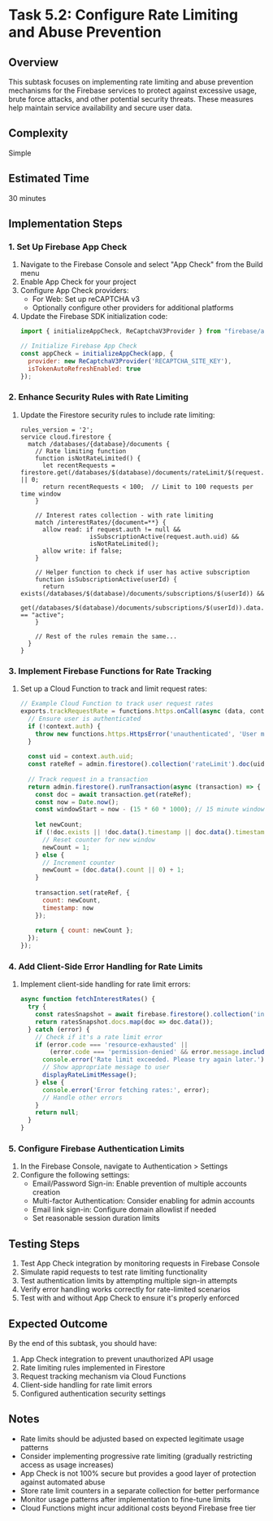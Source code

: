 # Task 5.2: Configure Rate Limiting and Abuse Prevention

## Overview
This subtask focuses on implementing rate limiting and abuse prevention mechanisms for the Firebase services to protect against excessive usage, brute force attacks, and other potential security threats. These measures help maintain service availability and secure user data.

## Complexity
Simple

## Estimated Time
30 minutes

## Implementation Steps

### 1. Set Up Firebase App Check
1. Navigate to the Firebase Console and select "App Check" from the Build menu
2. Enable App Check for your project
3. Configure App Check providers:
   - For Web: Set up reCAPTCHA v3
   - Optionally configure other providers for additional platforms
4. Update the Firebase SDK initialization code:
   ```javascript
   import { initializeAppCheck, ReCaptchaV3Provider } from "firebase/app-check";

   // Initialize Firebase App Check
   const appCheck = initializeAppCheck(app, {
     provider: new ReCaptchaV3Provider('RECAPTCHA_SITE_KEY'),
     isTokenAutoRefreshEnabled: true
   });
   ```

### 2. Enhance Security Rules with Rate Limiting
1. Update the Firestore security rules to include rate limiting:
   ```
   rules_version = '2';
   service cloud.firestore {
     match /databases/{database}/documents {
       // Rate limiting function
       function isNotRateLimited() {
         let recentRequests = firestore.get(/databases/$(database)/documents/rateLimit/$(request.auth.uid)).data.count || 0;
         return recentRequests < 100;  // Limit to 100 requests per time window
       }
       
       // Interest rates collection - with rate limiting
       match /interestRates/{document=**} {
         allow read: if request.auth != null && 
                      isSubscriptionActive(request.auth.uid) &&
                      isNotRateLimited();
         allow write: if false;
       }
       
       // Helper function to check if user has active subscription
       function isSubscriptionActive(userId) {
         return exists(/databases/$(database)/documents/subscriptions/$(userId)) &&
                get(/databases/$(database)/documents/subscriptions/$(userId)).data.status == "active";
       }
       
       // Rest of the rules remain the same...
     }
   }
   ```

### 3. Implement Firebase Functions for Rate Tracking
1. Set up a Cloud Function to track and limit request rates:
   ```javascript
   // Example Cloud Function to track user request rates
   exports.trackRequestRate = functions.https.onCall(async (data, context) => {
     // Ensure user is authenticated
     if (!context.auth) {
       throw new functions.https.HttpsError('unauthenticated', 'User must be logged in');
     }
     
     const uid = context.auth.uid;
     const rateRef = admin.firestore().collection('rateLimit').doc(uid);
     
     // Track request in a transaction
     return admin.firestore().runTransaction(async (transaction) => {
       const doc = await transaction.get(rateRef);
       const now = Date.now();
       const windowStart = now - (15 * 60 * 1000); // 15 minute window
       
       let newCount;
       if (!doc.exists || !doc.data().timestamp || doc.data().timestamp < windowStart) {
         // Reset counter for new window
         newCount = 1;
       } else {
         // Increment counter
         newCount = (doc.data().count || 0) + 1;
       }
       
       transaction.set(rateRef, {
         count: newCount,
         timestamp: now
       });
       
       return { count: newCount };
     });
   });
   ```

### 4. Add Client-Side Error Handling for Rate Limits
1. Implement client-side handling for rate limit errors:
   ```javascript
   async function fetchInterestRates() {
     try {
       const ratesSnapshot = await firebase.firestore().collection('interestRates').get();
       return ratesSnapshot.docs.map(doc => doc.data());
     } catch (error) {
       // Check if it's a rate limit error
       if (error.code === 'resource-exhausted' || 
           (error.code === 'permission-denied' && error.message.includes('rate'))) {
         console.error('Rate limit exceeded. Please try again later.');
         // Show appropriate message to user
         displayRateLimitMessage();
       } else {
         console.error('Error fetching rates:', error);
         // Handle other errors
       }
       return null;
     }
   }
   ```

### 5. Configure Firebase Authentication Limits
1. In the Firebase Console, navigate to Authentication > Settings
2. Configure the following settings:
   - Email/Password Sign-in: Enable prevention of multiple accounts creation
   - Multi-factor Authentication: Consider enabling for admin accounts
   - Email link sign-in: Configure domain allowlist if needed
   - Set reasonable session duration limits

## Testing Steps
1. Test App Check integration by monitoring requests in Firebase Console
2. Simulate rapid requests to test rate limiting functionality
3. Test authentication limits by attempting multiple sign-in attempts
4. Verify error handling works correctly for rate-limited scenarios
5. Test with and without App Check to ensure it's properly enforced

## Expected Outcome
By the end of this subtask, you should have:
1. App Check integration to prevent unauthorized API usage
2. Rate limiting rules implemented in Firestore
3. Request tracking mechanism via Cloud Functions
4. Client-side handling for rate limit errors
5. Configured authentication security settings

## Notes
- Rate limits should be adjusted based on expected legitimate usage patterns
- Consider implementing progressive rate limiting (gradually restricting access as usage increases)
- App Check is not 100% secure but provides a good layer of protection against automated abuse
- Store rate limit counters in a separate collection for better performance
- Monitor usage patterns after implementation to fine-tune limits
- Cloud Functions might incur additional costs beyond Firebase free tier

